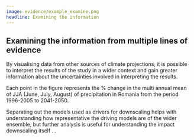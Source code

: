 ```yaml
---
image: evidence/example_examine.png
headline: Examining the information
---
```


## Examining the information from multiple lines of evidence​

By visualising data from other sources of climate projections, it is possible to
interpret the results of the study in a wider context and gain greater
information about the uncertainties involved in interpreting the results.​

Each point in the figure represents the % change in the multi annual mean of JJA
(June, July, August) of precipitation in Romania from the period 1996-2005 to
2041-2050.​

Separating out the models used as drivers for downscaling helps with
understanding how representative the driving models are of the wider ensemble,
but further analysis is useful for understanding the impact downscaling itself …​
